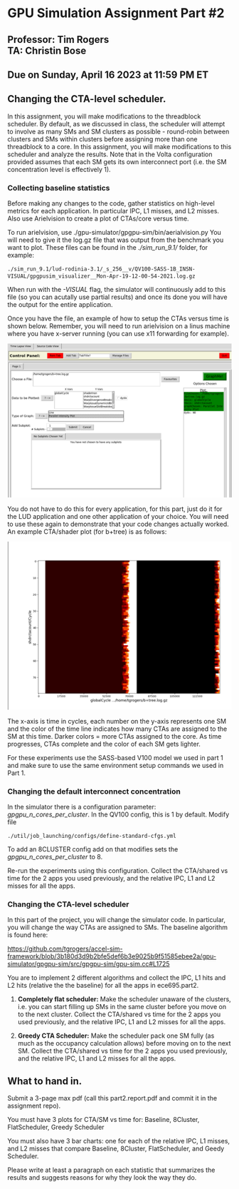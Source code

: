 # GPU Simulation Assignment Part #2

## Professor: Tim Rogers <br> TA: Christin Bose

## Due on Sunday, April 16 2023 at 11:59 PM ET 

## Changing the CTA-level scheduler.

In this assignment, you will make modifications to the threadblock scheduler.
By default, as we discussed in class, the scheduler will attempt to involve as many
SMs and SM clusters as possible - round-robin between clusters and SMs within clusters
before assigning more than one threadblock to a core. In this assignment, you will make modifications
to this scheduler and analyze the results. Note that in the Volta configuration provided
assumes that each SM gets its own interconnect port (i.e. the SM concentration level is effectively 1).

### Collecting baseline statistics

Before making any changes to the code, gather statistics on high-level metrics for
each application. In particular IPC, L1 misses, and L2 misses.
Also use Arielvision to create a plot of CTAs/core versus time.

To run arielvision, use ./gpu-simulator/gpgpu-sim/bin/aerialvision.py
You will need to give it the log.gz file that was output from the benchmark you want to plot.
These files can be found in the *./sim\_run\_9.1/* folder, for example:

```
./sim_run_9.1/lud-rodinia-3.1/_s_256__v/QV100-SASS-1B_INSN-VISUAL/gpgpusim_visualizer__Mon-Apr-19-12-00-54-2021.log.gz
```

When run with the *-VISUAL* flag, the simulator will continuously add to this file (so you can acutally use partial results)
and once its done you will have the output for the entire application.

Once you have the file, an example of how to setup the CTAs versus time is shown below.
Remember, you will need to run arielvision on a linus machine where you have x-server running (you can use x11 forwarding for example).

![b+tree CTAs/shader versus time](./ctavtimesetup.png "Example plotting an intensity plot for CTAs/shader versus time")

You do not have to do this for every application, for this part, just do it for the LUD application and
one other application of your choice.
You will need to use these again to demonstrate that your code changes actually worked.
An example CTA/shader plot (for b+tree) is as follows:

![b+tree CTAs/shader versus time](./bptreeexample.png "B+ Tree's CTAs/shader versus time plot")

The x-axis is time in cycles, each number on the y-axis represents one SM and the color of the time line indicates
how many CTAs are assigned to the SM at this time. Darker colors = more CTAs assigned to the core.
As time progresses, CTAs complete and the color of each SM gets lighter.

For these experiments use the SASS-based V100 model we used in part 1 and make sure to use
the same environment setup commands we used in Part 1.

### Changing the default interconnect concentration

In the simulator there is a configuration parameter: *gpgpu\_n\_cores\_per\_cluster*.
In the QV100 config, this is 1 by default. Modify file

```
./util/job_launching/configs/define-standard-cfgs.yml
```

To add an 8CLUSTER config add on that modifies sets the *gpgpu\_n\_cores\_per\_cluster* to 8.

Re-run the experiments using this configuration.
Collect the CTA/shared vs time for the 2 apps you used previously, and the relative IPC, L1 and L2 misses for all the apps.

### Changing the CTA-level scheduler

In this part of the project, you will change the simulator code.
In particular, you will change the way CTAs are assigned to SMs.
The baseline algorithm is found here:

https://github.com/tgrogers/accel-sim-framework/blob/3b180d3d9b2bfe5def6b3e9025b9f51585ebee2a/gpu-simulator/gpgpu-sim/src/gpgpu-sim/gpu-sim.cc#L1725

You are to implement 2 different algorithms and collect the IPC, L1 hits and L2 hits (relative the the baseline) for all the apps in
ece695.part2.

1. **Completely flat scheduler:**
    Make the scheduler unaware of the clusters, i.e. you can start filling up SMs in the same cluster before you move on to the next cluster.
    Collect the CTA/shared vs time for the 2 apps you used previously, and the relative IPC, L1 and L2 misses for all the apps.

1. **Greedy CTA Scheduler:**
    Make the scheduler pack one SM fully (as much as the occupancy calculation allows) before moving on to the next SM.
    Collect the CTA/shared vs time for the 2 apps you used previously, and the relative IPC, L1 and L2 misses for all the apps.

## What to hand in.

Submit a 3-page max pdf (call this part2.report.pdf and commit it in the assignment repo).

You must have 3 plots for CTA/SM vs time for: Baseline, 8Cluster, FlatScheduler, Greedy Scheduler

You must also have 3 bar charts: one for each of the relative IPC, L1 misses, and L2 misses that compare Baseline, 8Cluster, FlatScheduler, and Geedy Scheduler.

Please write at least a paragraph on each statistic that summarizes the results and suggests reasons for why they look the way they do.
